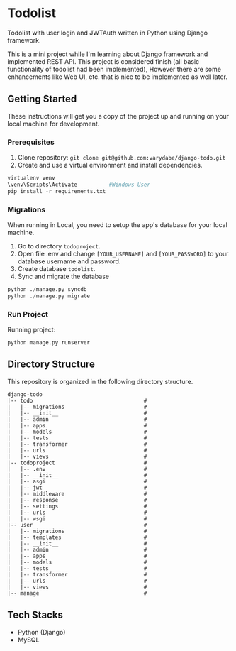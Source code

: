 # Todolist
Todolist with user login and JWTAuth written in Python using Django framework.

This is a mini project while I'm learning about Django framework and implemented REST API.
This project is considered finish (all basic functionality of todolist had been implemented), However there are some enhancements like Web UI, etc. that is nice to be implemented as well later.

## Getting Started

These instructions will get you a copy of the project up and running on your local machine for development.

### Prerequisites

1. Clone repository: `git clone git@github.com:varydabe/django-todo.git`
2. Create and use a virtual environment and install dependencies.
 ```python
 virtualenv venv
 \venv\Scripts\Activate          #Windows User
 pip install -r requirements.txt
 ```

### Migrations

When running in Local, you need to setup the app's database for your local machine.

1. Go to directory `todoproject`.
2. Open file .env and change `[YOUR_USERNAME]` and `[YOUR_PASSWORD]` to your database username and password.
3. Create database `todolist`.
4. Sync and migrate the database
```python
python ./manage.py syncdb
python ./manage.py migrate
```

### Run Project

Running project:

`python manage.py runserver`

## Directory Structure

This repository is organized in the following directory structure.

```
django-todo
|-- todo                                   # 
|   |-- migrations                         # 
|   |-- __init__                           #
|   |-- admin                              #
|   |-- apps                               #
|   |-- models                             #
|   |-- tests                              #
|   |-- transformer                        #
|   |-- urls                               #
|   |-- views                              #
|-- todoproject                            # 
|   |-- .env                               # 
|   |-- __init__                           #
|   |-- asgi                               #
|   |-- jwt                                #
|   |-- middleware                         #
|   |-- response                           #
|   |-- settings                           #
|   |-- urls                               #
|   |-- wsgi                               #
|-- user                                   # 
|   |-- migrations                         # 
|   |-- templates                          # 
|   |-- __init__                           #
|   |-- admin                              #
|   |-- apps                               #
|   |-- models                             #
|   |-- tests                              #
|   |-- transformer                        #
|   |-- urls                               #
|   |-- views                              #
|-- manage                                 # 

```

## Tech Stacks

- Python (Django)
- MySQL
